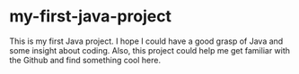 # my-first-java-project
This is my first Java project. I hope I could have a good grasp of Java and some insight about coding. Also, this project could help me get familiar with the Github and find something cool here.
